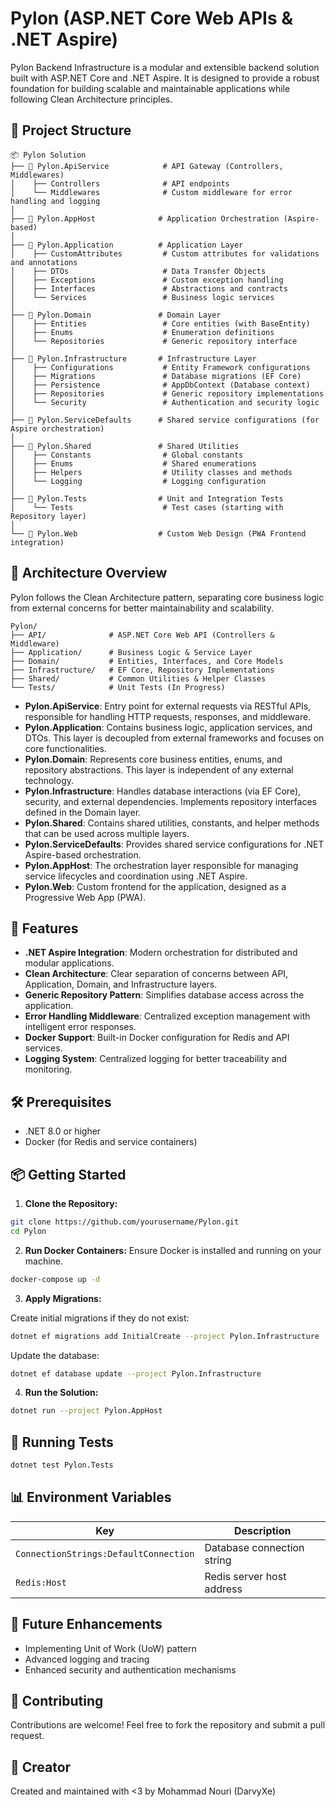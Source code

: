 # Pylon (ASP.NET Core Web APIs & .NET Aspire)

Pylon Backend Infrastructure is a modular and extensible backend solution built with ASP.NET Core and .NET Aspire. It is designed to provide a robust foundation for building scalable and maintainable applications while following Clean Architecture principles.

## 📂 Project Structure

```
📦 Pylon Solution
├── 📁 Pylon.ApiService            # API Gateway (Controllers, Middlewares)
│    ├── Controllers              # API endpoints
│    └── Middlewares              # Custom middleware for error handling and logging
│
├── 📁 Pylon.AppHost              # Application Orchestration (Aspire-based)
│
├── 📁 Pylon.Application          # Application Layer
│    ├── CustomAttributes         # Custom attributes for validations and annotations
│    ├── DTOs                     # Data Transfer Objects
│    ├── Exceptions               # Custom exception handling
│    ├── Interfaces               # Abstractions and contracts
│    └── Services                 # Business logic services
│
├── 📁 Pylon.Domain               # Domain Layer
│    ├── Entities                 # Core entities (with BaseEntity)
│    ├── Enums                    # Enumeration definitions
│    └── Repositories             # Generic repository interface
│
├── 📁 Pylon.Infrastructure       # Infrastructure Layer
│    ├── Configurations           # Entity Framework configurations
│    ├── Migrations               # Database migrations (EF Core)
│    ├── Persistence              # AppDbContext (Database context)
│    ├── Repositories             # Generic repository implementations
│    └── Security                 # Authentication and security logic
│
├── 📁 Pylon.ServiceDefaults      # Shared service configurations (for Aspire orchestration)
│
├── 📁 Pylon.Shared               # Shared Utilities
│    ├── Constants                # Global constants
│    ├── Enums                    # Shared enumerations
│    ├── Helpers                  # Utility classes and methods
│    └── Logging                  # Logging configuration
│
├── 📁 Pylon.Tests                # Unit and Integration Tests
│    └── Tests                    # Test cases (starting with Repository layer)
│
└── 📁 Pylon.Web                  # Custom Web Design (PWA Frontend integration)
```

## 📐 Architecture Overview

Pylon follows the Clean Architecture pattern, separating core business logic from external concerns for better maintainability and scalability.

```
Pylon/
├── API/              # ASP.NET Core Web API (Controllers & Middleware)
├── Application/      # Business Logic & Service Layer
├── Domain/           # Entities, Interfaces, and Core Models
├── Infrastructure/   # EF Core, Repository Implementations
├── Shared/           # Common Utilities & Helper Classes
└── Tests/            # Unit Tests (In Progress)
```

- **Pylon.ApiService**: Entry point for external requests via RESTful APIs, responsible for handling HTTP requests, responses, and middleware.
- **Pylon.Application**: Contains business logic, application services, and DTOs. This layer is decoupled from external frameworks and focuses on core functionalities.
- **Pylon.Domain**: Represents core business entities, enums, and repository abstractions. This layer is independent of any external technology.
- **Pylon.Infrastructure**: Handles database interactions (via EF Core), security, and external dependencies. Implements repository interfaces defined in the Domain layer.
- **Pylon.Shared**: Contains shared utilities, constants, and helper methods that can be used across multiple layers.
- **Pylon.ServiceDefaults**: Provides shared service configurations for .NET Aspire-based orchestration.
- **Pylon.AppHost**: The orchestration layer responsible for managing service lifecycles and coordination using .NET Aspire.
- **Pylon.Web**: Custom frontend for the application, designed as a Progressive Web App (PWA).

## 🚀 Features
- **.NET Aspire Integration**: Modern orchestration for distributed and modular applications.
- **Clean Architecture**: Clear separation of concerns between API, Application, Domain, and Infrastructure layers.
- **Generic Repository Pattern**: Simplifies database access across the application.
- **Error Handling Middleware**: Centralized exception management with intelligent error responses.
- **Docker Support**: Built-in Docker configuration for Redis and API services.
- **Logging System**: Centralized logging for better traceability and monitoring.

## 🛠️ Prerequisites
- .NET 8.0 or higher
- Docker (for Redis and service containers)

## 📦 Getting Started

1. **Clone the Repository:**
```bash
git clone https://github.com/yourusername/Pylon.git
cd Pylon
```

2. **Run Docker Containers:**
Ensure Docker is installed and running on your machine.

```bash
docker-compose up -d
```

3. **Apply Migrations:**

Create initial migrations if they do not exist:
```bash
dotnet ef migrations add InitialCreate --project Pylon.Infrastructure
```

Update the database:
```bash
dotnet ef database update --project Pylon.Infrastructure
```

4. **Run the Solution:**
```bash
dotnet run --project Pylon.AppHost
```

## 🧪 Running Tests
```bash
dotnet test Pylon.Tests
```

## 📊 Environment Variables

| Key              | Description                  |
|------------------|------------------------------|
| `ConnectionStrings:DefaultConnection` | Database connection string |
| `Redis:Host`     | Redis server host address    |

## 📖 Future Enhancements
- Implementing Unit of Work (UoW) pattern
- Advanced logging and tracing
- Enhanced security and authentication mechanisms

## 🤝 Contributing
Contributions are welcome! Feel free to fork the repository and submit a pull request.

## 👤 Creator
Created and maintained with <3 by Mohammad Nouri (DarvyXe)
